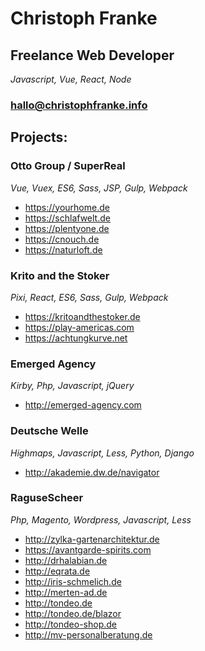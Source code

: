# Christoph Franke


## Freelance Web Developer
*Javascript, Vue, React, Node*
### <hallo@christophfranke.info>

## Projects:

### Otto Group / SuperReal
*Vue, Vuex, ES6, Sass, JSP, Gulp, Webpack*

- <https://yourhome.de>
- <https://schlafwelt.de>
- <https://plentyone.de>
- <https://cnouch.de>
- <https://naturloft.de>

### Krito and the Stoker
*Pixi, React, ES6, Sass, Gulp, Webpack*

- <https://kritoandthestoker.de>
- <https://play-americas.com>
- <https://achtungkurve.net>

### Emerged Agency
*Kirby, Php, Javascript, jQuery*

- <http://emerged-agency.com>

### Deutsche Welle
*Highmaps, Javascript, Less, Python, Django*

- <http://akademie.dw.de/navigator>

### RaguseScheer
*Php, Magento, Wordpress, Javascript, Less*

- <http://zylka-gartenarchitektur.de>
- <https://avantgarde-spirits.com>
- <http://drhalabian.de>
- <http://eqrata.de>
- <http://iris-schmelich.de>
- <http://merten-ad.de>
- <http://tondeo.de>
- <http://tondeo.de/blazor>
- <http://tondeo-shop.de>
- <http://mv-personalberatung.de>